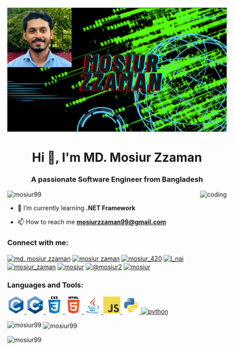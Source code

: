 
![logo](https://github.com/Mosiur99/Mosiur99/blob/main/banner.png)

<h1 align="center">Hi 👋, I'm MD. Mosiur Zzaman</h1>
<h3 align="center">A passionate Software Engineer from Bangladesh</h3>

<img align = "right" alt = "coding" widht = "200" height = "200" src = "https://camo.githubusercontent.com/cae12fddd9d6982901d82580bdf321d81fb299141098ca1c2d4891870827bf17/68747470733a2f2f6d69726f2e6d656469756d2e636f6d2f6d61782f313336302f302a37513379765349765f7430696f4a2d5a2e676966">

<p align="left"> <img src="https://komarev.com/ghpvc/?username=mosiur99&label=Profile%20views&color=0e75b6&style=flat" alt="mosiur99" /> </p>

- 🌱 I’m currently learning **.NET Framework**

- 📫 How to reach me **mosiurzzaman99@gmail.com**

<h3 align="left">Connect with me:</h3>
<p align="left">
<a href="https://linkedin.com/in/md-mosiur-zzaman-4008951b1" target="blank"><img align="center" src="https://raw.githubusercontent.com/rahuldkjain/github-profile-readme-generator/master/src/images/icons/Social/linked-in-alt.svg" alt="md. mosiur zzaman" height="30" width="40" /></a>
<a href="https://fb.com/mosiur.zaman.7" target="blank"><img align="center" src="https://raw.githubusercontent.com/rahuldkjain/github-profile-readme-generator/master/src/images/icons/Social/facebook.svg" alt="mosiur zaman" height="30" width="40" /></a>
<a href="https://www.codechef.com/users/mosiur_420" target="blank"><img align="center" src="https://cdn.jsdelivr.net/npm/simple-icons@3.1.0/icons/codechef.svg" alt="mosiur_420" height="30" width="40" /></a>
<a href="https://www.hackerrank.com/l_nai" target="blank"><img align="center" src="https://raw.githubusercontent.com/rahuldkjain/github-profile-readme-generator/master/src/images/icons/Social/hackerrank.svg" alt="l_nai" height="30" width="40" /></a>
<a href="https://codeforces.com/profile/mosiur_zaman" target="blank"><img align="center" src="https://raw.githubusercontent.com/rahuldkjain/github-profile-readme-generator/master/src/images/icons/Social/codeforces.svg" alt="mosiur_zaman" height="30" width="40" /></a>
<a href="https://www.leetcode.com/mosiur" target="blank"><img align="center" src="https://raw.githubusercontent.com/rahuldkjain/github-profile-readme-generator/master/src/images/icons/Social/leet-code.svg" alt="mosiur" height="30" width="40" /></a>
<a href="https://www.hackerearth.com/@mosiur2" target="blank"><img align="center" src="https://raw.githubusercontent.com/rahuldkjain/github-profile-readme-generator/master/src/images/icons/Social/hackerearth.svg" alt="@mosiur2" height="30" width="40" /></a>
<a href="https://www.topcoder.com/members/mosiur" target="blank"><img align="center" src="https://raw.githubusercontent.com/rahuldkjain/github-profile-readme-generator/master/src/images/icons/Social/topcoder.svg" alt="mosiur" height="30" width="40" /></a>
<!-- <a href="https://discord.gg/1131" target="blank"><img align="center" src="https://raw.githubusercontent.com/rahuldkjain/github-profile-readme-generator/master/src/images/icons/Social/discord.svg" alt="1131" height="30" width="40" /></a> -->
</p>

<h3 align="left">Languages and Tools:</h3>
<p align="left"> <a href="https://www.cprogramming.com/" target="_blank" rel="noreferrer"> <img src="https://raw.githubusercontent.com/devicons/devicon/master/icons/c/c-original.svg" alt="c" width="40" height="40"/> </a> <a href="https://www.w3schools.com/cpp/" target="_blank" rel="noreferrer"> <img src="https://raw.githubusercontent.com/devicons/devicon/master/icons/cplusplus/cplusplus-original.svg" alt="cplusplus" width="40" height="40"/> </a> <a href="https://www.w3schools.com/css/" target="_blank" rel="noreferrer"> <img src="https://raw.githubusercontent.com/devicons/devicon/master/icons/css3/css3-original-wordmark.svg" alt="css3" width="40" height="40"/> </a> <a href="https://www.w3.org/html/" target="_blank" rel="noreferrer"> <img src="https://raw.githubusercontent.com/devicons/devicon/master/icons/html5/html5-original-wordmark.svg" alt="html5" width="40" height="40"/> </a> <a href="https://www.java.com" target="_blank" rel="noreferrer"> <img src="https://raw.githubusercontent.com/devicons/devicon/master/icons/java/java-original.svg" alt="java" width="40" height="40"/> </a> <a href="https://developer.mozilla.org/en-US/docs/Web/JavaScript" target="_blank" rel="noreferrer"> <img src="https://raw.githubusercontent.com/devicons/devicon/master/icons/javascript/javascript-original.svg" alt="javascript" width="40" height="40"/> </a> <a href="https://www.python.org" target="_blank" rel="noreferrer"> <img src="https://raw.githubusercontent.com/devicons/devicon/master/icons/python/python-original.svg" alt="python" width="40" height="40"/> </a> <a href="https://www.c#.org" target="_blank" rel="noreferrer"> <img src="[https://raw.githubusercontent.com/devicons/devicon/master/icons/python/python-original.svg](https://cdn-icons-png.flaticon.com/512/6132/6132221.png)" alt="python" width="40" height="40"/> </a></p>

<p><img align="left" src="https://github-readme-stats.vercel.app/api/top-langs?username=mosiur99&show_icons=true&locale=en&layout=compact" alt="mosiur99" /></p>

<p>&nbsp;<img align="center" src="https://github-readme-stats.vercel.app/api?username=mosiur99&show_icons=true&locale=en" alt="mosiur99" /></p>

<p><img align="center" src="https://github-readme-streak-stats.herokuapp.com/?user=mosiur99&" alt="mosiur99" /></p>

